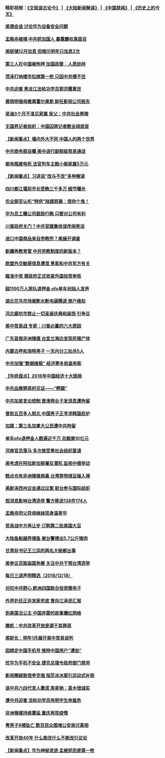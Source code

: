 #### 精彩视频：[《文昭谈古论今》](https://github.com/gfw-breaker/wenzhao/blob/master/README.md?t=12200331) | [《大陆新闻解读》](https://github.com/gfw-breaker/ntdtv-comedy/blob/master/README.md?t=12200331) | [《中国禁闻》](https://github.com/gfw-breaker/ntdtv-news/blob/master/README.md?t=12200331) | [《历史上的今天》](https://github.com/gfw-breaker/today-in-history/blob/master/README.md?t=12200331) 

#### [美德会谈 讨论华为设备安全问题](../pages/nsc413/n10921303.md?t=12200331) 

#### [孟晚舟被捕 中共抓加国人 暴露霸权真面目](../pages/nsc413/n10921038.md?t=12200331) 

#### [美联储12月加息 但暗示明年只加息2次](../pages/nsc413/n10920893.md?t=12200331) 

#### [第三人在中国被拘押 加国政要：人质劫持](../pages/nsc413/n10920339.md?t=12200331) 

#### [菏泽打响楼市松绑第一枪 只因中共撑不住](../pages/nsc413/n10920957.md?t=12200331) 

#### [中共迫害 黑龙江法轮功学员郭洪霞离世](../pages/nsc413/n10920213.md?t=12200331) 

#### [黄晓明偕母撤离霍尔果斯 卸任影视公司股东](../pages/nsc413/n10920715.md?t=12200331) 

#### [吴淦3个月不准见家属 吴父：中共社会黑暗](../pages/nsc413/n10920879.md?t=12200331) 

#### [无国界记者组织：中国囚禁记者数全球居首](../pages/nsc413/n10920855.md?t=12200331) 

#### [【新闻看点】墙内外大不同 中国人的两个世界](../pages/nsc413/n10920712.md?t=12200331) 

#### [中共商务部自曝 美中进行副部级贸易通话](../pages/nsc413/n10920635.md?t=12200331) 

#### [偷电瓶被电死 法官判车主赔小偷家属5万元](../pages/nsc413/n10920698.md?t=12200331) 

#### [【新闻看点】习讲话“改与不改”多种解读](../pages/nsc413/n10920523.md?t=12200331) 

#### [四川都江堰前市长受贿三千多万 细节曝光](../pages/nsc413/n10920759.md?t=12200331) 

#### [农业部否认吃“特供”陆媒怒轰：信你个鬼！](../pages/nsc413/n10920754.md?t=12200331) 

#### [华为员工曝公司鼓励行贿 只要对公司有利](../pages/nsc413/n10920490.md?t=12200331) 

#### [川普政府关门？中共官媒集体误传闹笑话](../pages/nsc413/n10920340.md?t=12200331) 

#### [进口中国商品来自劳教所？美展开调查](../pages/nsc413/n10920326.md?t=12200331) 

#### [新疆再教育营 中共劳教制度的新版本？](../pages/nsc413/n10918338.md?t=12200331) 

#### [欧盟外交敏感信息遭泄 黑客和中共军方有关](../pages/nsc413/n10920529.md?t=12200331) 

#### [瞄准中资 德政府正式收紧外国投资审核](../pages/nsc413/n10920547.md?t=12200331) 

#### [超1100万人排队退押金 ofo单车创始人发声](../pages/nsc413/n10920362.md?t=12200331) 

#### [湖北花鸟市场被断水断电逼腾退 商户维权](../pages/nsc413/n10920540.md?t=12200331) 

#### [河北廊坊市禁止一切圣诞庆典和装饰 引争议](../pages/nsc413/n10920435.md?t=12200331) 

#### [美中贸易战 专家：川普必赢的六大原因](../pages/nsc413/n10920421.md?t=12200331) 

#### [广东首报非洲猪瘟 台宜兰海边发现死猪尸体](../pages/nsc413/n10920009.md?t=12200331) 


#### [内蒙古呼和浩特男子 一天内分三处杀5人](../pages/nsc413/n10919842.md?t=12200331) 

#### [中共加强“数据维稳” 经济寒冬欲盖弥彰](../pages/nsc413/n10918460.md?t=12200331) 

#### [【年终盘点】2018年中国经济十大困局](../pages/nsc413/n10895823.md?t=12200331) 

#### [中共血腥罪恶的见证——“劈腿”](../pages/nsc413/n10915819.md?t=12200331) 

#### [中共加紧言论控制 晋津两女子发消息遭拘留](../pages/nsc413/n10919551.md?t=12200331) 

#### [曾助五百多人脱北 中国男子正寻求韩国庇护](../pages/nsc413/n10919978.md?t=12200331) 

#### [加媒：第三名加拿大公民遭中共拘留](../pages/nsc413/n10919843.md?t=12200331) 

#### [单车ofo退押金人数逼近千万 总额逾10亿元](../pages/nsc413/n10919605.md?t=12200331) 

#### [河南官员落马 多次接受黑社会组织宴请](../pages/nsc413/n10919382.md?t=12200331) 

#### [美考虑在阿拉斯加部署反潜机 监视中俄举动](../pages/nsc413/n10919530.md?t=12200331) 

#### [糕点也有非洲猪瘟病毒 台湾禁带绿豆椪入境](../pages/nsc413/n10919240.md?t=12200331) 

#### [美新泽西州议会通过议案 挺台参与国际组织](../pages/nsc413/n10919430.md?t=12200331) 

#### [假消息影响台湾选举 警方移送138件174人](../pages/nsc413/n10919364.md?t=12200331) 

#### [孟晚舟同父异母妹妹现身温哥华](../pages/nsc413/n10919283.md?t=12200331) 

#### [贸易战中方再让步 订购第二批美国大豆](../pages/nsc413/n10919154.md?t=12200331) 

#### [大陆鱼船越界捕鱼 被台警搜出5.7公斤猪肉](../pages/nsc413/n10919237.md?t=12200331) 

#### [甘肃前书记王三运的两名大秘都出事](../pages/nsc413/n10919169.md?t=12200331) 

#### [美参议员致函国务卿 关注中共干预台湾选举](../pages/nsc413/n10919095.md?t=12200331) 

#### [每日三退声明精选（2018/12/18）](../pages/nsc413/n10919167.md?t=12200331) 

#### [对抗中共野心 欧洲四国联合投资微电子](../pages/nsc413/n10918997.md?t=12200331) 

#### [外界扒任正非发家老底 曾向江泽民汇报](../pages/nsc413/n10918808.md?t=12200331) 

#### [到美国当公主 中国弃婴的故事爆红网络](../pages/nsc413/n10918856.md?t=12200331) 

#### [滕彪：中共改革开放是源于其罪恶](../pages/nsc413/n10918773.md?t=12200331) 

#### [美财长：明年1月展开美中贸易谈判](../pages/nsc413/n10918842.md?t=12200331) 

#### [因绑定中国手机号 推特中国用户“遭劫”](../pages/nsc413/n10918563.md?t=12200331) 

#### [忧华为手机不安全 捷克总理令政府部门禁用](../pages/nsc413/n10918771.md?t=12200331) 

#### [影视圈疑致信李克强 指范冰冰案引运动式补税](../pages/nsc413/n10918813.md?t=12200331) 

#### [讽中共六四代言人撒谎 周星驰：袁木很诚实](../pages/nsc413/n10918532.md?t=12200331) 

#### [遭中共迫害 法轮功学员佟明宇生命垂危](../pages/nsc413/n10918238.md?t=12200331) 

#### [非洲猪瘟持续蔓延 重庆再现疫情](../pages/nsc413/n10918618.md?t=12200331) 

#### [粤男子9楼坠亡 数百民众围堵公安局讨真相](../pages/nsc413/n10918585.md?t=12200331) 

#### [改革开放40年 什么能改什么不能改引议论](../pages/nsc413/n10918595.md?t=12200331) 

#### [【新闻看点】华为神秘发迹 孟被抓恐是第一枪](../pages/nsc413/n10918492.md?t=12200331) 

